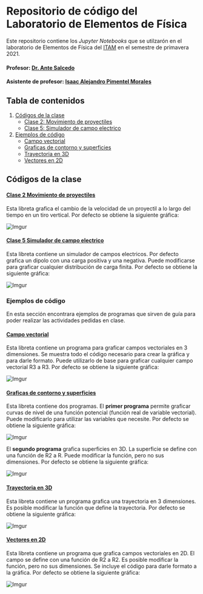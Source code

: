 # Repositorio de código del Laboratorio de Elementos de Física

Este repositorio contiene los *Jupyter Notebooks* que se utilzarón en el laboratorio de Elementos de Física del [ITAM](https://www.itam.mx/) en el semestre de primavera 2021.

#### Profesor: [Dr. Ante Salcedo](https://facultad.itam.mx/es/facultad/32563-ante-salcedo-gonzalez)
#### Asistente de profesor: [Isaac Alejandro Pimentel Morales](https://www.linkedin.com/in/isaac-alejandro-pimentel-morales/)

## Tabla de contenidos
1. [Códigos de la clase](#Códigos-de-la-clase)
	- [Clase 2: Movimiento de proyectiles](#Clase-2-Movimiento-de-proyectiles)
	- [Clase 5: Simulador de campo electrico](#Clase-5-Movimiento-de-proyectiles)
2. [Ejemplos de código](#Ejemplos-de-código)
	- [Campo vectorial](#Campo-vectorial)
	- [Graficas de contorno y superficies](#Graficas-de-contorno-y-superficies)
	- [Trayectoria en 3D](#Trayectoria-en-3D)
	- [Vectores en 2D](#Vectores-en-2D)

## Códigos de la clase
#### [Clase 2 Movimiento de proyectiles](https://github.com/IsaacAPM/Laboratorio_Fisica_primavera_2021/blob/main/Codigos%20de%20Clase/Clase%202%20Movimiento%20de%20proyectiles.ipynb)
Esta libreta grafica el cambio de la velocidad de un proyectil a lo largo del tiempo en un tiro vertical. Por defecto se obtiene la siguiente gráfica:

![Imgur](https://i.imgur.com/CPW4uUa.png)

#### [Clase 5 Simulador de campo electrico](https://github.com/IsaacAPM/Laboratorio_Fisica_primavera_2021/blob/main/Codigos%20de%20Clase/Clase%205%20Lineas_de_campo_electrico.ipynb)
Esta libreta contiene un simulador de campos electricos. Por defecto grafica un dipolo con una carga positiva y una negativa. Puede modificarse para graficar cualquier distribución de carga finita. Por defecto se obtiene la siguiente gráfica:

![Imgur](https://i.imgur.com/nczQBXA.png)

###  Ejemplos de código
En esta sección encontrara ejemplos de programas que sirven de guía para poder realizar las actividades pedidas en clase.
#### [Campo vectorial](https://github.com/IsaacAPM/Laboratorio_Fisica_primavera_2021/blob/main/Graficas%20de%20funciones/Campo%20vectorial.ipynb)
Esta libreta contiene un programa para graficar campos vectoriales en 3 dimensiones. Se muestra todo el código necesario para crear la gráfica y para darle formato. Puede utilizarlo de base para graficar cualquier campo vectorial R3 a R3. Por defecto se obtiene la siguiente gráfica:

![Imgur](https://i.imgur.com/oVcJ4bS.png)

#### [Graficas de contorno y superficies](https://github.com/IsaacAPM/Laboratorio_Fisica_primavera_2021/blob/main/Graficas%20de%20funciones/Graficas%20de%20contorno%2C%20superficies.ipynb)
Esta libreta contiene dos programas. El **primer programa** permite graficar curvas de nivel de una función potencial (función real de variable vectorial). Puede modificarlo para utilizar las variables que necesite. Por defecto se obtiene la siguiente gráfica:

![Imgur](https://i.imgur.com/7mZPHY4.png)

El **segundo programa** grafica superficies en 3D. La superficie se define con una función de R2 a R. Puede modificar la función, pero no sus dimensiones. Por defecto se obtiene la siguiente gráfica:

![Imgur](https://i.imgur.com/regr9HO.png)

#### [Trayectoria en 3D](https://github.com/IsaacAPM/Laboratorio_Fisica_primavera_2021/blob/main/Graficas%20de%20funciones/Trayectoria%20en%203D.ipynb)
Esta libreta contiene un programa grafica una trayectoria en 3 dimensiones. Es posible modificar la función que define la trayectoria. Por defecto se obtiene la siguiente gráfica:

![Imgur](https://i.imgur.com/ppSXh2S.png)

#### [Vectores en 2D](https://github.com/IsaacAPM/Laboratorio_Fisica_primavera_2021/blob/main/Graficas%20de%20funciones/Vectores%20en%202D.ipynb)
Esta libreta contiene un programa que grafica campos vectoriales en 2D. El campo se define con una función de R2 a R2. Es posible modificar la función, pero no sus dimensiones. Se incluye el código para darle formato a la gráfica. Por defecto se obtiene la siguiente gráfica:

![Imgur](https://i.imgur.com/UAY8Ge3.png)
